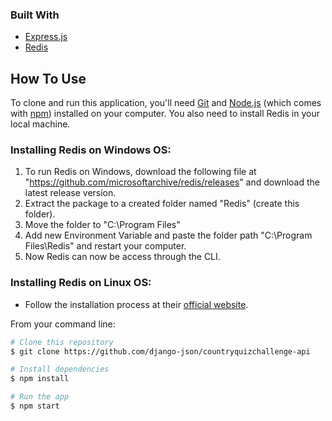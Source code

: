 ### Built With

- [Express.js](https://www.npmjs.com/package/express)
- [Redis](https://www.npmjs.com/package/redis)

## How To Use

To clone and run this application, you'll need [Git](https://git-scm.com) and [Node.js](https://nodejs.org/en/download/) (which comes with [npm](http://npmjs.com)) installed on your computer. 
You also need to install Redis in your local machine.

### Installing Redis on Windows OS:
1. To run Redis on Windows, download the following file at "https://github.com/microsoftarchive/redis/releases" and download the latest release version.
2. Extract the package to a created folder named "Redis" (create this folder). 
3. Move the folder to "C:\Program Files"
4. Add new Environment Variable and paste the folder path "C:\Program Files\Redis" and restart your computer.
5. Now Redis can now be access through the CLI.

### Installing Redis on Linux OS:
- Follow the installation process at their [official website](https://redis.io/download).

From your command line:
```bash
# Clone this repository
$ git clone https://github.com/django-json/countryquizchallenge-api

# Install dependencies
$ npm install

# Run the app
$ npm start
```
